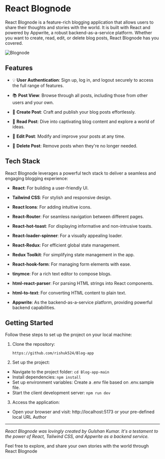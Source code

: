 # React Blognode

React Blognode is a feature-rich blogging application that allows users to share their thoughts and stories with the world. It is built with React and powered by Appwrite, a robust backend-as-a-service platform. Whether you want to create, read, edit, or delete blog posts, React Blognode has you covered.

![Blognode](https://res.cloudinary.com/dhwbyshmo/image/upload/v1696409687/project%20images/react-blognode.png)


## Features

- 💡 **User Authentication**: Sign up, log in, and logout securely to access the full range of features.

- 📚 **Post View**: Browse through all posts, including those from other users and your own.

- 📝 **Create Post**: Craft and publish your blog posts effortlessly.

- 📝 **Read Post**: Dive into captivating blog content and explore a world of ideas.

- 📝 **Edit Post**: Modify and improve your posts at any time.

- 📝 **Delete Post**: Remove posts when they're no longer needed.

## Tech Stack

React Blognode leverages a powerful tech stack to deliver a seamless and engaging blogging experience:

- **React**: For building a user-friendly UI.

- **Tailwind CSS**: For stylish and responsive design.

- **React Icons**: For adding intuitive icons.

- **React-Router**: For seamless navigation between different pages.

- **React-hot-toast**: For displaying informative and non-intrusive toasts.

- **React-loader-spinner**: For a visually appealing loader.

- **React-Redux**: For efficient global state management.

- **Redux Toolkit**: For simplifying state management in the app.

- **React-hook-form**: For managing form elements with ease.

- **tinymce**: For a rich text editor to compose blogs.

- **html-react-parser**: For parsing HTML strings into React components.

- **html-to-text**: For converting HTML content to plain text.

- **Appwrite**: As the backend-as-a-service platform, providing powerful backend capabilities.
 

## Getting Started

Follow these steps to set up the project on your local machine:

1. Clone the repository:

   ```
   https://github.com/rishuk524/Blog-app
   ```

2. Set up the project:

  - Navigate to the project folder: `cd Blog-app-main`
  - Install dependencies: `npm install`
  - Set up environment variables: Create a .env file based on .env.sample file.
  - Start the client development server: `npm run dev`

3. Access the application:

  - Open your browser and visit: http://localhost:5173 or your pre-defined local URL Author

---

*React Blognode was lovingly created by Gulshan Kumar. It's a testament to the power of React, Tailwind CSS, and Appwrite as a backend service.*

Feel free to explore, and share your own stories with the world through React Blognode
